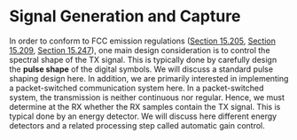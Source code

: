 # Signal Generation and Capture

In order to conform to FCC emission regulations
([Section 15.205](https://ecfr.federalregister.gov/current/title-47/chapter-I/subchapter-A/part-15/subpart-C/section-15.205),
[Section 15.209](https://ecfr.federalregister.gov/current/title-47/chapter-I/subchapter-A/part-15/subpart-C/section-15.209),
[Section 15.247](https://ecfr.federalregister.gov/current/title-47/chapter-I/subchapter-A/part-15/subpart-C/subject-group-ECFRf45d172319b1f81/section-15.247)),
one main design consideration is to control the spectral shape of the
TX signal. This is typically done by carefully design the **pulse
shape** of the digital symbols. We will discuss a standard pulse
shaping design here. In addition, we are primarily interested in
implementing a packet-switched communication system here. In a
packet-switched system, the transmission is neither continuous nor
regular. Hence, we must determine at the RX whether the RX samples
contain the TX signal. This is typical done by an energy detector. We
will discuss here different energy detectors and a related processing
step called automatic gain control.


